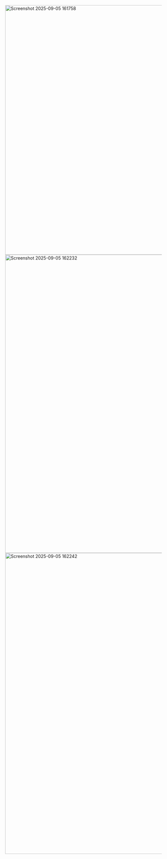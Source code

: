 <img width="1919" height="800" alt="Screenshot 2025-09-05 161758" src="https://github.com/user-attachments/assets/b298ae63-71ac-483f-91ac-52ba51b9366d" />
<img width="1879" height="956" alt="Screenshot 2025-09-05 162232" src="https://github.com/user-attachments/assets/1f44d234-02e1-4b87-95a8-91cd6241f60b" />
<img width="1894" height="965" alt="Screenshot 2025-09-05 162242" src="https://github.com/user-attachments/assets/3a589267-44d9-4299-a766-a7ef6b140618" />
